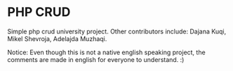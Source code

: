 # PHP CRUD  
  

Simple php crud university project. Other contributors include: Dajana Kuqi, Mikel Shevroja, Adelajda Muzhaqi.  

Notice: Even though this is not a native english speaking project, the comments are made in english for everyone to understand. :)

